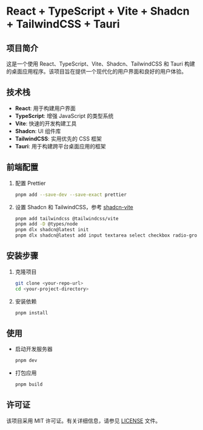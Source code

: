 # React + TypeScript + Vite + Shadcn + TailwindCSS + Tauri

## 项目简介
这是一个使用 React、TypeScript、Vite、Shadcn、TailwindCSS 和 Tauri 构建的桌面应用程序。该项目旨在提供一个现代化的用户界面和良好的用户体验。

## 技术栈
- **React**: 用于构建用户界面
- **TypeScript**: 增强 JavaScript 的类型系统
- **Vite**: 快速的开发构建工具
- **Shadcn**: UI 组件库
- **TailwindCSS**: 实用优先的 CSS 框架
- **Tauri**: 用于构建跨平台桌面应用的框架

## 前端配置
1. 配置 Prettier 
   ```bash
   pnpm add --save-dev --save-exact prettier
   ```
2. 设置 Shadcn 和 TailwindCSS，参考 [shadcn-vite](https://ui.shadcn.com/docs/installation/vite)
   ```bash
   pnpm add tailwindcss @tailwindcss/vite
   pnpm add -D @types/node
   pnpm dlx shadcn@latest init
   pnpm dlx shadcn@latest add input textarea select checkbox radio-group switch slider label form button dialog alert-dialog tooltip popover hover-card sonner progress skeleton tabs accordion navigation-menu dropdown-menu scroll-area separator card avatar badge table calendar command 
   ```

## 安装步骤
1. 克隆项目
   ```bash
   git clone <your-repo-url>
   cd <your-project-directory>
   ```
2. 安装依赖
   ```bash
   pnpm install
   ```

## 使用
- 启动开发服务器
  ```bash
  pnpm dev
  ```
- 打包应用
  ```bash
  pnpm build
  ```


## 许可证
该项目采用 MIT 许可证。有关详细信息，请参见 [LICENSE](LICENSE) 文件。

